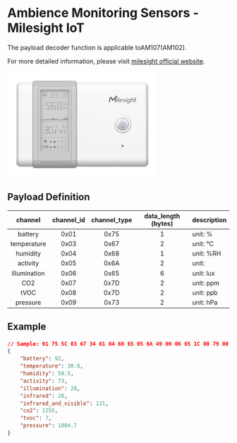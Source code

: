 # Ambience Monitoring Sensors - Milesight IoT

The payload decoder function is applicable toAM107(AM102).

For more detailed information, please visit [milesight official website](https://www.milesight-iot.com).

![AM107](AM107.png)

## Payload Definition

|   channel    | channel_id | channel_type | data_length (bytes) | description |
| :----------: | :--------: | :----------: | :-----------------: | ----------- |
|   battery    |    0x01    |     0x75     |          1          | unit: %     |
| temperature  |    0x03    |     0x67     |          2          | unit: ℃     |
|   humidity   |    0x04    |     0x68     |          1          | unit: %RH   |
|   activity   |    0x05    |     0x6A     |          2          | unit:       |
| illumination |    0x06    |     0x65     |          6          | unit: lux   |
|     CO2      |    0x07    |     0x7D     |          2          | unit: ppm   |
|     tVOC     |    0x08    |     0x7D     |          2          | unit: ppb   |
|   pressure   |    0x09    |     0x73     |          2          | unit: hPa   |

## Example

```json
// Sample: 01 75 5C 03 67 34 01 04 68 65 05 6A 49 00 06 65 1C 00 79 00 14 00 07 7D E7 04 08 7D 07 00 09 73 3F 27
{
    "battery": 92,
    "temperature": 30.8,
    "humidity": 50.5,
    "activity": 73,
    "illumination": 28,
    "infrared": 20,
    "infrared_and_visible": 121,
    "co2": 1255,
    "tvoc": 7,
    "pressure": 1004.7
}
```
